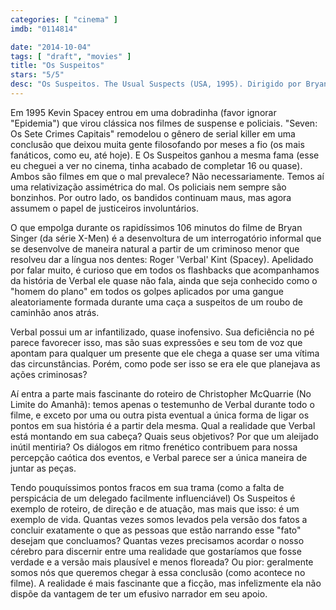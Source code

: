 ```yaml
---
categories: [ "cinema" ]
imdb: "0114814"

date: "2014-10-04"
tags: [ "draft", "movies" ]
title: "Os Suspeitos"
stars: "5/5"
desc: "Os Suspeitos. The Usual Suspects (USA, 1995). Dirigido por Bryan Singer. Escrito por Christopher McQuarrie. Com Stephen Baldwin, Gabriel Byrne, Benicio Del Toro, Kevin Pollak, Kevin Spacey, Chazz Palminteri, Pete Postlethwaite, Suzy Amis, Giancarlo Esposito."
---
```

Em 1995 Kevin Spacey entrou em uma dobradinha (favor ignorar "Epidemia") que virou clássica nos filmes de suspense e policiais. "Seven: Os Sete Crimes Capitais" remodelou o gênero de serial killer em uma conclusão que deixou muita gente filosofando por meses a fio (os mais fanáticos, como eu, até hoje). E Os Suspeitos ganhou a mesma fama (esse eu cheguei a ver no cinema, tinha acabado de completar 16 ou quase). Ambos são filmes em que o mal prevalece? Não necessariamente. Temos aí uma relativização assimétrica do mal. Os policiais nem sempre são bonzinhos. Por outro lado, os bandidos continuam maus, mas agora assumem o papel de justiceiros involuntários.

O que empolga durante os rapidíssimos 106 minutos do filme de Bryan Singer (da série X-Men) é a desenvoltura de um interrogatório informal que se desenvolve de maneira natural a partir de um criminoso menor que resolveu dar a língua nos dentes: Roger 'Verbal' Kint (Spacey). Apelidado por falar muito, é curioso que em todos os flashbacks que acompanhamos da história de Verbal ele quase não fala, ainda que seja conhecido como o "homem do plano" em todos os golpes aplicados por uma gangue aleatoriamente formada durante uma caça a suspeitos de um roubo de caminhão anos atrás.

Verbal possui um ar infantilizado, quase inofensivo. Sua deficiência no pé parece favorecer isso, mas são suas expressões e seu tom de voz que apontam para qualquer um presente que ele chega a quase ser uma vítima das circunstâncias. Porém, como pode ser isso se era ele que planejava as ações criminosas?

Aí entra a parte mais fascinante do roteiro de Christopher McQuarrie (No Limite do Amanhã): temos apenas o testemunho de Verbal durante todo o filme, e exceto por uma ou outra pista eventual a única forma de ligar os pontos em sua história é a partir dela mesma. Qual a realidade que Verbal está montando em sua cabeça? Quais seus objetivos? Por que um aleijado inútil mentiria? Os diálogos em ritmo frenético contribuem para nossa percepção caótica dos eventos, e Verbal parece ser a única maneira de juntar as peças.

Tendo pouquíssimos pontos fracos em sua trama (como a falta de perspicácia de um delegado facilmente influenciável) Os Suspeitos é exemplo de roteiro, de direção e de atuação, mas mais que isso: é um exemplo de vida. Quantas vezes somos levados pela versão dos fatos a concluir exatamente o que as pessoas que estão narrando esse "fato" desejam que concluamos? Quantas vezes precisamos acordar o nosso cérebro para discernir entre uma realidade que gostaríamos que fosse verdade e a versão mais plausível e menos floreada? Ou pior: geralmente somos nós que queremos chegar à essa conclusão (como acontece no filme). A realidade é mais fascinante que a ficção, mas infelizmente ela não dispõe da vantagem de ter um efusivo narrador em seu apoio.
